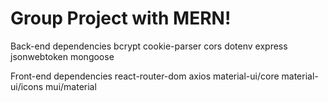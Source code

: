 # Group Project with MERN!

Back-end dependencies
bcrypt
cookie-parser
cors
dotenv
express
jsonwebtoken
mongoose

Front-end dependencies
react-router-dom
axios
material-ui/core
material-ui/icons
mui/material
